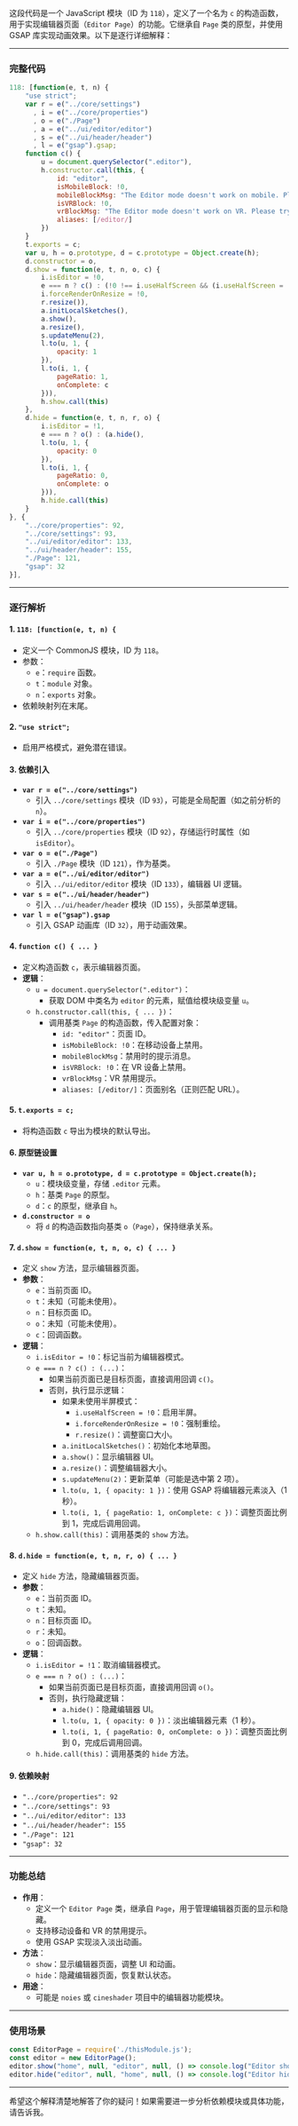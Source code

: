 这段代码是一个 JavaScript 模块（ID 为 `118`），定义了一个名为 `c` 的构造函数，用于实现编辑器页面（`Editor Page`）的功能。它继承自 `Page` 类的原型，并使用 GSAP 库实现动画效果。以下是逐行详细解释：

---

### 完整代码
```javascript
118: [function(e, t, n) {
    "use strict";
    var r = e("../core/settings")
      , i = e("../core/properties")
      , o = e("./Page")
      , a = e("../ui/editor/editor")
      , s = e("../ui/header/header")
      , l = e("gsap").gsap;
    function c() {
        u = document.querySelector(".editor"),
        h.constructor.call(this, {
            id: "editor",
            isMobileBlock: !0,
            mobileBlockMsg: "The Editor mode doesn't work on mobile. Please try it on a desktop device.",
            isVRBlock: !0,
            vrBlockMsg: "The Editor mode doesn't work on VR. Please try it on a desktop device.",
            aliases: [/editor/]
        })
    }
    t.exports = c;
    var u, h = o.prototype, d = c.prototype = Object.create(h);
    d.constructor = o,
    d.show = function(e, t, n, o, c) {
        i.isEditor = !0,
        e === n ? c() : (!0 !== i.useHalfScreen && (i.useHalfScreen = !0,
        i.forceRenderOnResize = !0,
        r.resize()),
        a.initLocalSketches(),
        a.show(),
        a.resize(),
        s.updateMenu(2),
        l.to(u, 1, {
            opacity: 1
        }),
        l.to(i, 1, {
            pageRatio: 1,
            onComplete: c
        })),
        h.show.call(this)
    },
    d.hide = function(e, t, n, r, o) {
        i.isEditor = !1,
        e === n ? o() : (a.hide(),
        l.to(u, 1, {
            opacity: 0
        }),
        l.to(i, 1, {
            pageRatio: 0,
            onComplete: o
        })),
        h.hide.call(this)
    }
}, {
    "../core/properties": 92,
    "../core/settings": 93,
    "../ui/editor/editor": 133,
    "../ui/header/header": 155,
    "./Page": 121,
    "gsap": 32
}],
```

---

### 逐行解析

#### 1. **`118: [function(e, t, n) {`**
- 定义一个 CommonJS 模块，ID 为 `118`。
- 参数：
  - `e`：`require` 函数。
  - `t`：`module` 对象。
  - `n`：`exports` 对象。
- 依赖映射列在末尾。

#### 2. **`"use strict";`**
- 启用严格模式，避免潜在错误。

#### 3. **依赖引入**
- **`var r = e("../core/settings")`**
  - 引入 `../core/settings` 模块（ID `93`），可能是全局配置（如之前分析的 `n`）。
- **`var i = e("../core/properties")`**
  - 引入 `../core/properties` 模块（ID `92`），存储运行时属性（如 `isEditor`）。
- **`var o = e("./Page")`**
  - 引入 `./Page` 模块（ID `121`），作为基类。
- **`var a = e("../ui/editor/editor")`**
  - 引入 `../ui/editor/editor` 模块（ID `133`），编辑器 UI 逻辑。
- **`var s = e("../ui/header/header")`**
  - 引入 `../ui/header/header` 模块（ID `155`），头部菜单逻辑。
- **`var l = e("gsap").gsap`**
  - 引入 GSAP 动画库（ID `32`），用于动画效果。

#### 4. **`function c() { ... }`**
- 定义构造函数 `c`，表示编辑器页面。
- **逻辑**：
  - `u = document.querySelector(".editor")`：
    - 获取 DOM 中类名为 `editor` 的元素，赋值给模块级变量 `u`。
  - `h.constructor.call(this, { ... })`：
    - 调用基类 `Page` 的构造函数，传入配置对象：
      - `id: "editor"`：页面 ID。
      - `isMobileBlock: !0`：在移动设备上禁用。
      - `mobileBlockMsg`：禁用时的提示消息。
      - `isVRBlock: !0`：在 VR 设备上禁用。
      - `vrBlockMsg`：VR 禁用提示。
      - `aliases: [/editor/]`：页面别名（正则匹配 URL）。

#### 5. **`t.exports = c;`**
- 将构造函数 `c` 导出为模块的默认导出。

#### 6. **原型链设置**
- **`var u, h = o.prototype, d = c.prototype = Object.create(h);`**
  - `u`：模块级变量，存储 `.editor` 元素。
  - `h`：基类 `Page` 的原型。
  - `d`：`c` 的原型，继承自 `h`。
- **`d.constructor = o`**
  - 将 `d` 的构造函数指向基类 `o`（`Page`），保持继承关系。

#### 7. **`d.show = function(e, t, n, o, c) { ... }`**
- 定义 `show` 方法，显示编辑器页面。
- **参数**：
  - `e`：当前页面 ID。
  - `t`：未知（可能未使用）。
  - `n`：目标页面 ID。
  - `o`：未知（可能未使用）。
  - `c`：回调函数。
- **逻辑**：
  - `i.isEditor = !0`：标记当前为编辑器模式。
  - `e === n ? c() : (...)`：
    - 如果当前页面已是目标页面，直接调用回调 `c()`。
    - 否则，执行显示逻辑：
      - 如果未使用半屏模式：
        - `i.useHalfScreen = !0`：启用半屏。
        - `i.forceRenderOnResize = !0`：强制重绘。
        - `r.resize()`：调整窗口大小。
      - `a.initLocalSketches()`：初始化本地草图。
      - `a.show()`：显示编辑器 UI。
      - `a.resize()`：调整编辑器大小。
      - `s.updateMenu(2)`：更新菜单（可能是选中第 2 项）。
      - `l.to(u, 1, { opacity: 1 })`：使用 GSAP 将编辑器元素淡入（1 秒）。
      - `l.to(i, 1, { pageRatio: 1, onComplete: c })`：调整页面比例到 1，完成后调用回调。
  - `h.show.call(this)`：调用基类的 `show` 方法。

#### 8. **`d.hide = function(e, t, n, r, o) { ... }`**
- 定义 `hide` 方法，隐藏编辑器页面。
- **参数**：
  - `e`：当前页面 ID。
  - `t`：未知。
  - `n`：目标页面 ID。
  - `r`：未知。
  - `o`：回调函数。
- **逻辑**：
  - `i.isEditor = !1`：取消编辑器模式。
  - `e === n ? o() : (...)`：
    - 如果当前页面已是目标页面，直接调用回调 `o()`。
    - 否则，执行隐藏逻辑：
      - `a.hide()`：隐藏编辑器 UI。
      - `l.to(u, 1, { opacity: 0 })`：淡出编辑器元素（1 秒）。
      - `l.to(i, 1, { pageRatio: 0, onComplete: o })`：调整页面比例到 0，完成后调用回调。
  - `h.hide.call(this)`：调用基类的 `hide` 方法。

#### 9. **依赖映射**
- `"../core/properties": 92`
- `"../core/settings": 93`
- `"../ui/editor/editor": 133`
- `"../ui/header/header": 155`
- `"./Page": 121`
- `"gsap": 32`

---

### 功能总结
- **作用**：
  - 定义一个 `Editor Page` 类，继承自 `Page`，用于管理编辑器页面的显示和隐藏。
  - 支持移动设备和 VR 的禁用提示。
  - 使用 GSAP 实现淡入淡出动画。
- **方法**：
  - `show`：显示编辑器页面，调整 UI 和动画。
  - `hide`：隐藏编辑器页面，恢复默认状态。
- **用途**：
  - 可能是 `noies` 或 `cineshader` 项目中的编辑器功能模块。

---

### 使用场景
```javascript
const EditorPage = require('./thisModule.js');
const editor = new EditorPage();
editor.show("home", null, "editor", null, () => console.log("Editor shown"));
editor.hide("editor", null, "home", null, () => console.log("Editor hidden"));
```

---

希望这个解释清楚地解答了你的疑问！如果需要进一步分析依赖模块或具体功能，请告诉我。
